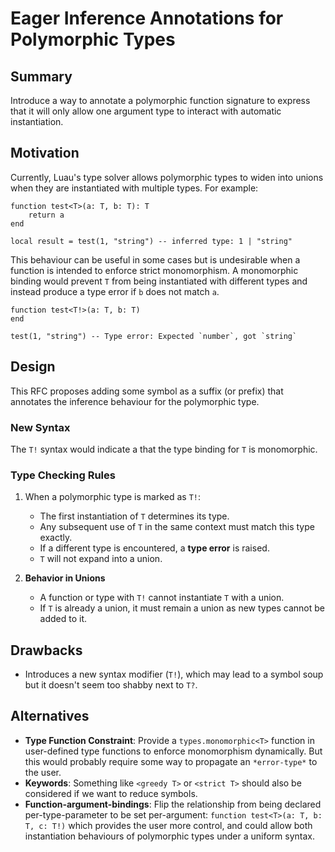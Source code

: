 # Eager Inference Annotations for Polymorphic Types

## Summary  

Introduce a way to annotate a polymorphic function signature to express that it will only allow one argument type to interact with automatic instantiation.

## Motivation  

Currently, Luau's type solver allows polymorphic types to widen into unions when they are instantiated with multiple types. For example:  

```luau
function test<T>(a: T, b: T): T
    return a
end

local result = test(1, "string") -- inferred type: 1 | "string"
```

This behaviour can be useful in some cases but is undesirable when a function is intended to enforce strict monomorphism. A monomorphic binding would prevent `T` from being instantiated with different types and instead produce a type error if `b` does not match `a`.  

```luau
function test<T!>(a: T, b: T)
end

test(1, "string") -- Type error: Expected `number`, got `string`
```

## Design  

This RFC proposes adding some symbol as a suffix (or prefix) that annotates the inference behaviour for the polymorphic type.

### New Syntax  

The `T!` syntax would indicate a that the type binding for `T` is monomorphic.

### Type Checking Rules  

1. When a polymorphic type is marked as `T!`:
   - The first instantiation of `T` determines its type.
   - Any subsequent use of `T` in the same context must match this type exactly.
   - If a different type is encountered, a **type error** is raised.
   - `T` will not expand into a union.

2. **Behavior in Unions**  
   - A function or type with `T!` cannot instantiate `T` with a union.
   - If `T` is already a union, it must remain a union as new types cannot be added to it.

## Drawbacks  

- Introduces a new syntax modifier (`T!`), which may lead to a symbol soup but it doesn't seem too shabby next to `T?`.

## Alternatives  

- **Type Function Constraint**: Provide a `types.monomorphic<T>` function in user-defined type functions to enforce monomorphism dynamically. But this would probably require some way to propagate an `*error-type*` to the user.
- **Keywords**: Something like `<greedy T>` or `<strict T>` should also be considered if we want to reduce symbols.
- **Function-argument-bindings**: Flip the relationship from being declared per-type-parameter to be set per-argument: `function test<T>(a: T, b: T, c: T!)` which provides the user more control, and could allow both instantiation behaviours of polymorphic types under a uniform syntax.
